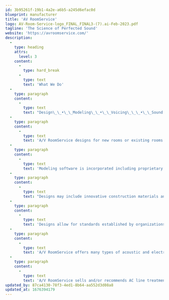 ```yaml
---
id: 3b95261f-19b1-4a2e-a6b5-a245d6efac0d
blueprint: manufacturer
title: 'AV RoomService'
logo: AV-Room-Service-logo_FINAL_FINAL3-(7).ai-Feb-2023.pdf
tagline: 'The Science of Perfected Sound'
website: 'https://avroomservice.com/'
description:
  -
    type: heading
    attrs:
      level: 3
    content:
      -
        type: hard_break
      -
        type: text
        text: 'What We Do'
  -
    type: paragraph
    content:
      -
        type: text
        text: "Design\_\_•\_\_Modeling\_\_•\_\_Voicing\_\_\_•\_\_Sound Quality\_\_•\_\_Noise Control\_\_•\_\_Power Quality\_\_•\_\_Acoustical Products\_\_•\_\_Vibration Control"
  -
    type: paragraph
    content:
      -
        type: text
        text: 'A/V RoomService designs for new rooms or existing rooms with an emphasis on noise control, sound quality and viewing acuity.'
  -
    type: paragraph
    content:
      -
        type: text
        text: 'Modeling software is incorporated including proprietary modeling programs for optimal room dimensions, speaker/listener locations, and reverberation times.'
  -
    type: paragraph
    content:
      -
        type: text
        text: "Designs may include innovative construction materials and methods for the room shell, interior skin, electrical and HVAC systems for a home cinema, recording studio, post-production suite, conference room, church, auditorium, classroom, restaurant, etc..\_"
  -
    type: paragraph
    content:
      -
        type: text
        text: 'Designs allow for standards established by organizations such as; Dolby Lab, National Television System Committee, Society of Motion Picture and Television Engineers, THX, etc. Proprietary Modeling software is incorporated throughout with deliverable reports.'
  -
    type: paragraph
    content:
      -
        type: text
        text: 'A/V RoomService offers many types of acoustic and electrical analysis. We sell and/or recommend acoustic materials that allow us to obtain goals dictated by the customer for sound quality and budget.'
  -
    type: paragraph
    content:
      -
        type: text
        text: 'A/V RoomService sells and/or recommends AC line treatment devices that improve the performance of your electronics.'
updated_by: 87ca4130-78f3-4ed1-8b64-aa552d3d08a8
updated_at: 1676394179
---
```

